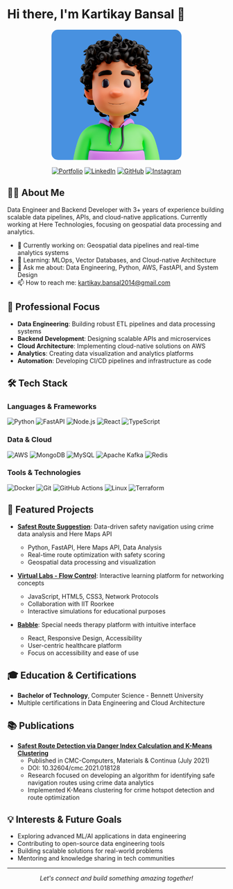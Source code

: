 # Hi there, I'm Kartikay Bansal 👋

<div align="center">
  <img src="https://raw.githubusercontent.com/KartikayB/KartikayB/main/9434619.jpg" alt="Kartikay Bansal" width="300" height="300" style="border-radius: 15px;">
  
  [![Portfolio](https://img.shields.io/badge/Portfolio-000000?style=for-the-badge&logo=About.me&logoColor=white)](https://kartikayb.github.io/kartikay-portfolio/)
  [![LinkedIn](https://img.shields.io/badge/LinkedIn-0077B5?style=for-the-badge&logo=linkedin&logoColor=white)](https://www.linkedin.com/in/kartikay-bansal-036813173/)
  [![GitHub](https://img.shields.io/badge/GitHub-100000?style=for-the-badge&logo=github&logoColor=white)](https://github.com/KartikayB)
  [![Instagram](https://img.shields.io/badge/Instagram-E4405F?style=for-the-badge&logo=instagram&logoColor=white)](https://www.instagram.com/bansalkartikay/)
</div>

## 👨‍💻 About Me

Data Engineer and Backend Developer with 3+ years of experience building scalable data pipelines, APIs, and cloud-native applications. Currently working at Here Technologies, focusing on geospatial data processing and analytics.

- 🔭 Currently working on: Geospatial data pipelines and real-time analytics systems
- 🌱 Learning: MLOps, Vector Databases, and Cloud-native Architecture
- 💬 Ask me about: Data Engineering, Python, AWS, FastAPI, and System Design
- 📫 How to reach me: [kartikay.bansal2014@gmail.com](mailto:kartikay.bansal2014@gmail.com)

## 🎯 Professional Focus

- **Data Engineering**: Building robust ETL pipelines and data processing systems
- **Backend Development**: Designing scalable APIs and microservices
- **Cloud Architecture**: Implementing cloud-native solutions on AWS
- **Analytics**: Creating data visualization and analytics platforms
- **Automation**: Developing CI/CD pipelines and infrastructure as code

## 🛠️ Tech Stack

### Languages & Frameworks
![Python](https://img.shields.io/badge/Python-3776AB?style=for-the-badge&logo=python&logoColor=white)
![FastAPI](https://img.shields.io/badge/FastAPI-009688?style=for-the-badge&logo=FastAPI&logoColor=white)
![Node.js](https://img.shields.io/badge/Node.js-339933?style=for-the-badge&logo=nodedotjs&logoColor=white)
![React](https://img.shields.io/badge/React-20232A?style=for-the-badge&logo=react&logoColor=61DAFB)
![TypeScript](https://img.shields.io/badge/TypeScript-007ACC?style=for-the-badge&logo=typescript&logoColor=white)

### Data & Cloud
![AWS](https://img.shields.io/badge/AWS-232F3E?style=for-the-badge&logo=amazon-aws&logoColor=white)
![MongoDB](https://img.shields.io/badge/MongoDB-4EA94B?style=for-the-badge&logo=mongodb&logoColor=white)
![MySQL](https://img.shields.io/badge/MySQL-005C84?style=for-the-badge&logo=mysql&logoColor=white)
![Apache Kafka](https://img.shields.io/badge/Apache_Kafka-231F20?style=for-the-badge&logo=apache-kafka&logoColor=white)
![Redis](https://img.shields.io/badge/Redis-DC382D?style=for-the-badge&logo=redis&logoColor=white)

### Tools & Technologies
![Docker](https://img.shields.io/badge/Docker-2CA5E0?style=for-the-badge&logo=docker&logoColor=white)
![Git](https://img.shields.io/badge/GIT-E44C30?style=for-the-badge&logo=git&logoColor=white)
![GitHub Actions](https://img.shields.io/badge/GitHub_Actions-2088FF?style=for-the-badge&logo=github-actions&logoColor=white)
![Linux](https://img.shields.io/badge/Linux-FCC624?style=for-the-badge&logo=linux&logoColor=black)
![Terraform](https://img.shields.io/badge/Terraform-7B42BC?style=for-the-badge&logo=terraform&logoColor=white)

## 🌟 Featured Projects

- **[Safest Route Suggestion](https://github.com/KartikayB/safest-route)**: Data-driven safety navigation using crime data analysis and Here Maps API
  - Python, FastAPI, Here Maps API, Data Analysis
  - Real-time route optimization with safety scoring
  - Geospatial data processing and visualization

- **[Virtual Labs - Flow Control](https://github.com/KartikayB/virtual-labs)**: Interactive learning platform for networking concepts
  - JavaScript, HTML5, CSS3, Network Protocols
  - Collaboration with IIT Roorkee
  - Interactive simulations for educational purposes

- **[Babble](https://github.com/KartikayB/babble)**: Special needs therapy platform with intuitive interface
  - React, Responsive Design, Accessibility
  - User-centric healthcare platform
  - Focus on accessibility and ease of use

## 🎓 Education & Certifications

- **Bachelor of Technology**, Computer Science - Bennett University
- Multiple certifications in Data Engineering and Cloud Architecture

## 📚 Publications

- **[Safest Route Detection via Danger Index Calculation and K-Means Clustering](https://www.techscience.com/cmc/v69n2/43879)**
  - Published in CMC-Computers, Materials & Continua (July 2021)
  - DOI: 10.32604/cmc.2021.018128
  - Research focused on developing an algorithm for identifying safe navigation routes using crime data analytics
  - Implemented K-Means clustering for crime hotspot detection and route optimization

## 💡 Interests & Future Goals

- Exploring advanced ML/AI applications in data engineering
- Contributing to open-source data engineering tools
- Building scalable solutions for real-world problems
- Mentoring and knowledge sharing in tech communities

---

<div align="center">
  <i>Let's connect and build something amazing together!</i>
</div>
